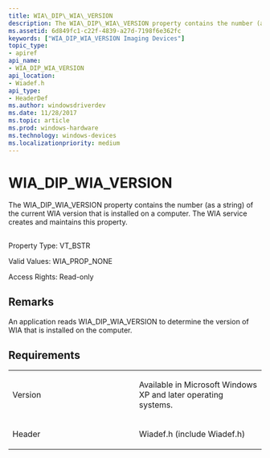 ```yaml
---
title: WIA\_DIP\_WIA\_VERSION
description: The WIA\_DIP\_WIA\_VERSION property contains the number (as a string) of the current WIA version that is installed on a computer. The WIA service creates and maintains this property.
ms.assetid: 6d849fc1-c22f-4839-a27d-7198f6e362fc
keywords: ["WIA_DIP_WIA_VERSION Imaging Devices"]
topic_type:
- apiref
api_name:
- WIA_DIP_WIA_VERSION
api_location:
- Wiadef.h
api_type:
- HeaderDef
ms.author: windowsdriverdev
ms.date: 11/28/2017
ms.topic: article
ms.prod: windows-hardware
ms.technology: windows-devices
ms.localizationpriority: medium
---
```


# WIA\_DIP\_WIA\_VERSION


The WIA\_DIP\_WIA\_VERSION property contains the number (as a string) of the current WIA version that is installed on a computer. The WIA service creates and maintains this property.

## <span id="ddk_wia_dip_wia_version_si"></span><span id="DDK_WIA_DIP_WIA_VERSION_SI"></span>


Property Type: VT\_BSTR

Valid Values: WIA\_PROP\_NONE

Access Rights: Read-only

Remarks
-------

An application reads WIA\_DIP\_WIA\_VERSION to determine the version of WIA that is installed on the computer.

Requirements
------------

<table>
<colgroup>
<col width="50%" />
<col width="50%" />
</colgroup>
<tbody>
<tr class="odd">
<td><p>Version</p></td>
<td><p>Available in Microsoft Windows XP and later operating systems.</p></td>
</tr>
<tr class="even">
<td><p>Header</p></td>
<td>Wiadef.h (include Wiadef.h)</td>
</tr>
</tbody>
</table>

 

 





